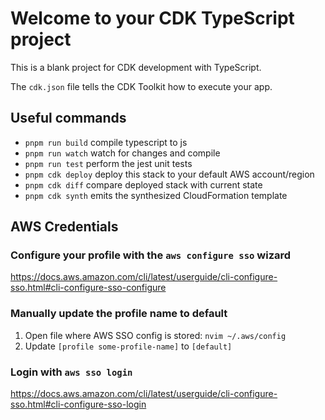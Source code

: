 # Welcome to your CDK TypeScript project

This is a blank project for CDK development with TypeScript.

The `cdk.json` file tells the CDK Toolkit how to execute your app.

## Useful commands

- `pnpm run build` compile typescript to js
- `pnpm run watch` watch for changes and compile
- `pnpm run test` perform the jest unit tests
- `pnpm cdk deploy` deploy this stack to your default AWS account/region
- `pnpm cdk diff` compare deployed stack with current state
- `pnpm cdk synth` emits the synthesized CloudFormation template

## AWS Credentials

### Configure your profile with the `aws configure sso` wizard

https://docs.aws.amazon.com/cli/latest/userguide/cli-configure-sso.html#cli-configure-sso-configure

### Manually update the profile name to default

1. Open file where AWS SSO config is stored: `nvim ~/.aws/config`
2. Update `[profile some-profile-name]` to `[default]`

### Login with `aws sso login`

https://docs.aws.amazon.com/cli/latest/userguide/cli-configure-sso.html#cli-configure-sso-login

